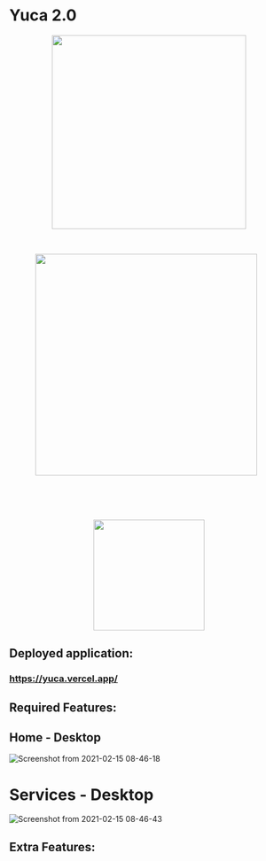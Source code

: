 # Yuca 2.0

<p align="center">
   <img src="https://user-images.githubusercontent.com/22225821/109539533-2cce3680-7aa0-11eb-9db8-f1b8b6f8f402.png" width="350"/>
</p>

<br />

<p align="center">
   <img src="https://user-images.githubusercontent.com/22225821/109540303-06f56180-7aa1-11eb-8299-1511d4ba2762.png" width="400" style="margin-right: 10px; margin-bottom: 5rem"/>
   <img src="https://user-images.githubusercontent.com/22225821/109537588-ce07bd80-7a9d-11eb-9065-d735169b99da.png" width="200"/>
</p>

## Deployed application:

### https://yuca.vercel.app/

## Required Features:

## Home - Desktop

![Screenshot from 2021-02-15 08-46-18](https://user-images.githubusercontent.com/22225821/107942786-7f6d0600-6f6a-11eb-848d-eeba4fd4dd09.png)

# Services - Desktop

![Screenshot from 2021-02-15 08-46-43](https://user-images.githubusercontent.com/22225821/107943029-d4108100-6f6a-11eb-82b8-489cfe40ed54.png)

## Extra Features:
